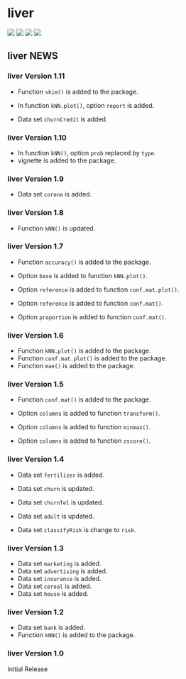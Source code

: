 # **liver** 
  
![](https://www.r-pkg.org/badges/version/liver) 
![](https://www.r-pkg.org/badges/last-release/liver) 
![](https://cranlogs.r-pkg.org/badges/liver) 
![](https://cranlogs.r-pkg.org/badges/grand-total/liver) 

## **liver** NEWS

### **liver** Version 1.11

* Function `skim()` is added to the package.
* In function `kNN.plot()`, option `report` is added.

* Data set `churnCredit` is added.

### **liver** Version 1.10

* In function `kNN()`, option `prob` replaced by `type`.
* vignette is added to the package.

### **liver** Version 1.9

* Data set `corona` is added.

### **liver** Version 1.8

* Function `kNN()` is updated.

### **liver** Version 1.7

* Function `accuracy()` is added to the package.

* Option `base` is added to function `kNN.plot()`.
* Option `reference` is added to function `conf.mat.plot()`.
* Option `reference` is added to function `conf.mat()`.
* Option `proportion` is added to function `conf.mat()`.

### **liver** Version 1.6

* Function `kNN.plot()` is added to the package.
* Function `conf.mat.plot()` is added to the package.
* Function `mae()` is added to the package.

### **liver** Version 1.5

* Function `conf.mat()` is added to the package.

* Option `columns` is added to function `transform()`.
* Option `columns` is added to function `minmax()`.
* Option `columns` is added to function `zscore()`.

### **liver** Version 1.4

* Data set `fertilizer` is added.

* Data set `churn` is updated.
* Data set `churnTel` is updated.
* Data set `adult` is updated.
* Data set `classifyRisk` is change to `risk`.

### **liver** Version 1.3

* Data set `marketing` is added.
* Data set `advertising` is added.
* Data set `insurance` is added.
* Data set `cereal` is added.
* Data set `house` is added.

### **liver** Version 1.2

* Data set `bank` is added.
* Function `kNN()` is added to the package.

### **liver** Version 1.0

Initial Release
    
